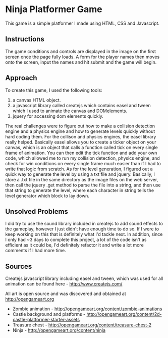 # Ninja Platformer Game

This game is a simple platformer I made using HTML, CSS and Javascript.  

## Instructions
The game conditions and controls are displayed in the image on the first screen once the page fully loads.  A form for the player names then moves onto the screen, input the names and hit submit and the game will begin.

## Approach
To create this game, I used the following tools:

1. a canvas HTML object.
2. a javascript library called createjs which contains easel and tween which I used to animate the canvas and DOMelements.
3. jquery for accessing dom elements quickly.

The real challenges were to figure out how to make a collision detection engine and a physics engine and how to generate levels quickly without hard coding them.  For the collison and physics engines, the easel library really helped.  Basically easel allows you to create a ticker object on your canvas, which is an object that calls a function called tick on every single frame of animation.  You can then edit the tick function and add your own code, which allowed me to run my collision detection, physics engine, and check for win conditions on every single frame much easier than if I had to write that logic from scratch.  As for the level generation, I figured out a quick way to generate the level by using a txt file and jquery.  Basically, I store a .txt file in the same directory as the image files on the web server, then call the jquery .get method to parse the file into a string, and then use that string to generate the level, where each character in string tells the level generator which block to lay down.


## Unsolved Problems

I did try to use the sound library included in createjs to add sound effects to the gameplay, however I just didn't have enough time to do so.  If I were to keep working on this that is definitely what I'd tackle next. In addition, since I only had ~3 days to complete this project, a lot of the code isn't as efficient as it could be, I'd definitely refactor it and write a lot more comments if I had more time.

## Sources
Createjs javascript library including easel and tween, which was used for all animation can be found here - http://www.createjs.com/

All art is open source and was discovered and obtained at http://opengameart.org
* Zombie animation - http://opengameart.org/content/zombie-animations
* Castle background and platforms - http://opengameart.org/content/2d-castle-platformer-starter-assets
* Treasure chest - http://opengameart.org/content/treasure-chest-2
* Ninja - http://opengameart.org/content/ninja
